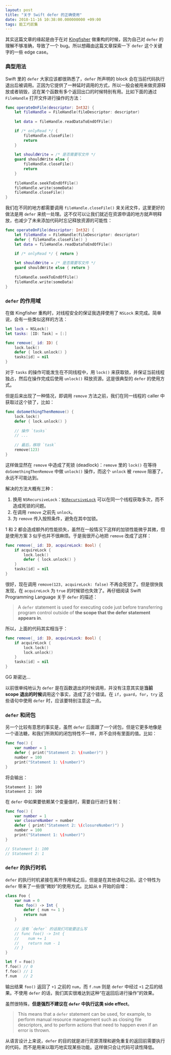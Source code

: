 ```yaml
---
layout: post
title: "关于 Swift defer 的正确使用"
date: 2018-11-16 10:38:00.000000000 +09:00
tags: 能工巧匠集
---
```


其实这篇文章的缘起是由于在对 [Kingfisher](https://github.com/onevcat/Kingfisher/) 做重构的时候，因为自己对 `defer` 的理解不够准确，导致了一个 bug。所以想藉由这篇文章探索一下 `defer` 这个关键字的一些 edge case。

### 典型用法

Swift 里的 `defer` 大家应该都很熟悉了，`defer` 所声明的 block 会在当前代码执行退出后被调用。正因为它提供了一种延时调用的方式，所以一般会被用来做资源释放或者销毁，这在某个函数有多个返回出口的时候特别有用。比如下面的通过 `FileHandle` 打开文件进行操作的方法：

```swift
func operateOnFile(descriptor: Int32) {
    let fileHandle = FileHandle(fileDescriptor: descriptor)
    
    let data = fileHandle.readDataToEndOfFile()

    if /* onlyRead */ {
        fileHandle.closeFile()
        return
    }
    
    let shouldWrite = /* 是否需要写文件 */
    guard shouldWrite else {
        fileHandle.closeFile()
        return
    }
    
    fileHandle.seekToEndOfFile()
    fileHandle.write(someData)
    fileHandle.closeFile()
}
```

我们在不同的地方都需要调用 `fileHandle.closeFile()` 来关闭文件，这里更好的做法是用 `defer` 来统一处理。这不仅可以让我们就近在资源申请的地方就声明释放，也减少了未来添加代码时忘记释放资源的可能性：

```swift
func operateOnFile(descriptor: Int32) {
    let fileHandle = FileHandle(fileDescriptor: descriptor)
    defer { fileHandle.closeFile() }
    let data = fileHandle.readDataToEndOfFile()

    if /* onlyRead */ { return }
    
    let shouldWrite = /* 是否需要写文件 */
    guard shouldWrite else { return }
    
    fileHandle.seekToEndOfFile()
    fileHandle.write(someData)
}
```

### `defer` 的作用域

在做 Kingfisher 重构时，对线程安全的保证我选择使用了 `NSLock` 来完成。简单说，会有一些类似这样的方法：

```swift
let lock = NSLock()
let tasks: [ID: Task] = [:]

func remove(_ id: ID) {
    lock.lock()
    defer { lock.unlock() }
    tasks[id] = nil
}
```

对于 `tasks` 的操作可能发生在不同线程中，用 `lock()` 来获取锁，并保证当前线程独占，然后在操作完成后使用 `unlock()` 释放资源。这是很典型的 `defer` 的使用方式。

但是后来出现了一种情况，即调用 `remove` 方法之前，我们在同一线程的 caller 中获取过这个锁了，比如：

```swift
func doSomethingThenRemove() {
    lock.lock()
    defer { lock.unlock() }
    
    // 操作 `tasks`
    // ...
    
    // 最后，移除 `task`
    remove(123)
}
```

这样做显然在 `remove` 中造成了死锁 (deadlock)：`remove` 里的 `lock()` 在等待 `doSomethingThenRemove` 中做 `unlock()` 操作，而这个 `unlock` 被 `remove` 阻塞了，永远不可能达到。

解决的方法大概有三种：

1. 换用 `NSRecursiveLock`：[`NSRecursiveLock`](https://developer.apple.com/documentation/foundation/nsrecursivelock) 可以在同一个线程获取多次，而不造成死锁的问题。
2. 在调用 `remove` 之前先 `unlock`。
3. 为 `remove` 传入按照条件，避免在其中加锁。

1 和 2 都会造成额外的性能损失，虽然在一般情况下这样的加锁性能微乎其微，但是使用方案 3 似乎也并不很麻烦。于是我很开心地把 `remove` 改成了这样：

```swift
func remove(_ id: ID, acquireLock: Bool) {
    if acquireLock {
        lock.lock()
        defer { lock.unlock() }
    }
    tasks[id] = nil
}
```

很好，现在调用 `remove(123, acquireLock: false)` 不再会死锁了。但是很快我发现，在 `acquireLock` 为 `true` 的时候锁也失效了。再仔细阅读 Swift Programming Language 关于 `defer` 的描述：

> A `defer` statement is used for executing code just before transferring program control outside of **the scope that the defer statement appears in**.

所以，上面的代码其实相当于：

```swift
func remove(_ id: ID, acquireLock: Bool) {
    if acquireLock {
        lock.lock()
        lock.unlock()
    }
    tasks[id] = nil
}
```

GG 斯密达...

以前很单纯地认为 `defer` 是在函数退出的时候调用，并没有注意其实是**当前 scope 退出的时候**调用这个事实，造成了这个错误。在 `if`，`guard`，`for`，`try` 这些语句中使用 `defer` 时，应该要特别注意这一点。

### `defer` 和闭包

另一个比较有意思的事实是，虽然 `defer` 后面跟了一个闭包，但是它更多地像是一个语法糖，和我们所熟知的闭包特性不一样，并不会持有里面的值。比如：

```swift
func foo() {
    var number = 1
    defer { print("Statement 2: \(number)") }
    number = 100
    print("Statement 1: \(number)")
}
```

将会输出：

```
Statement 1: 100
Statement 2: 100
```

在 `defer` 中如果要依赖某个变量值时，需要自行进行复制：

```swift
func foo() {
    var number = 1
    var closureNumber = number
    defer { print("Statement 2: \(closureNumber)") }
    number = 100
    print("Statement 1: \(number)")
}

// Statement 1: 100
// Statement 2: 1
```

### `defer` 的执行时机

`defer` 的执行时机紧接在离开作用域之后，但是是在其他语句之前。这个特性为 `defer` 带来了一些很“微妙”的使用方式。比如从 `0` 开始的自增：

```swift
class Foo {
    var num = 0
    func foo() -> Int {
        defer { num += 1 }
        return num
    }
    
    // 没有 `defer` 的话我们可能要这么写
    // func foo() -> Int {
    //    num += 1
    //    return num - 1
    // }
}

let f = Foo()
f.foo() // 0
f.foo() // 1
f.num   // 2
```

输出结果 `foo()` 返回了 `+1` 之前的 `num`，而 `f.num` 则是 `defer` 中经过 `+1` 之后的结果。不使用 `defer` 的话，我们其实很难达到这种“在返回后进行操作”的效果。

虽然很特殊，**但是强烈不建议在 `defer` 中执行这类 side effect**。

> This means that a `defer` statement can be used, for example, to perform manual resource management such as closing file descriptors, and to perform actions that need to happen even if an error is thrown.

从语言设计上来说，`defer` 的目的就是进行资源清理和避免重复的返回前需要执行的代码，而不是用来以取巧地实现某些功能。这样做只会让代码可读性降低。




